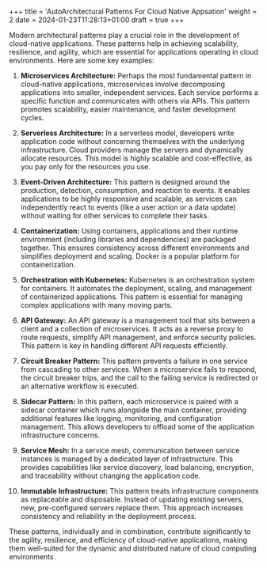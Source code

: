 +++
title = 'AutoArchitectural Patterns For Cloud Native Appsation'
weight = 2
date = 2024-01-23T11:28:13+01:00
draft = true
+++

Modern architectural patterns play a crucial role in the development of cloud-native applications. These patterns help in achieving scalability, resilience, and agility, which are essential for applications operating in cloud environments. Here are some key examples:

1. **Microservices Architecture:** Perhaps the most fundamental pattern in cloud-native applications, microservices involve decomposing applications into smaller, independent services. Each service performs a specific function and communicates with others via APIs. This pattern promotes scalability, easier maintenance, and faster development cycles.

2. **Serverless Architecture:** In a serverless model, developers write application code without concerning themselves with the underlying infrastructure. Cloud providers manage the servers and dynamically allocate resources. This model is highly scalable and cost-effective, as you pay only for the resources you use.

3. **Event-Driven Architecture:** This pattern is designed around the production, detection, consumption, and reaction to events. It enables applications to be highly responsive and scalable, as services can independently react to events (like a user action or a data update) without waiting for other services to complete their tasks.

4. **Containerization:** Using containers, applications and their runtime environment (including libraries and dependencies) are packaged together. This ensures consistency across different environments and simplifies deployment and scaling. Docker is a popular platform for containerization.

5. **Orchestration with Kubernetes:** Kubernetes is an orchestration system for containers. It automates the deployment, scaling, and management of containerized applications. This pattern is essential for managing complex applications with many moving parts.

6. **API Gateway:** An API gateway is a management tool that sits between a client and a collection of microservices. It acts as a reverse proxy to route requests, simplify API management, and enforce security policies. This pattern is key in handling different API requests efficiently.

7. **Circuit Breaker Pattern:** This pattern prevents a failure in one service from cascading to other services. When a microservice fails to respond, the circuit breaker trips, and the call to the failing service is redirected or an alternative workflow is executed.

8. **Sidecar Pattern:** In this pattern, each microservice is paired with a sidecar container which runs alongside the main container, providing additional features like logging, monitoring, and configuration management. This allows developers to offload some of the application infrastructure concerns.

9. **Service Mesh:** In a service mesh, communication between service instances is managed by a dedicated layer of infrastructure. This provides capabilities like service discovery, load balancing, encryption, and traceability without changing the application code.

10. **Immutable Infrastructure:** This pattern treats infrastructure components as replaceable and disposable. Instead of updating existing servers, new, pre-configured servers replace them. This approach increases consistency and reliability in the deployment process.

These patterns, individually and in combination, contribute significantly to the agility, resilience, and efficiency of cloud-native applications, making them well-suited for the dynamic and distributed nature of cloud computing environments.
